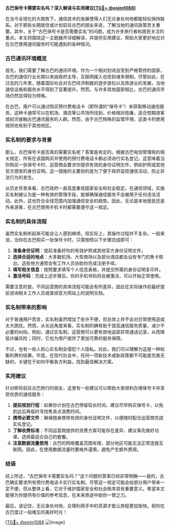 **古巴保号卡需要实名吗？深入解读与实用建议[[TG💪+ @esim1088](https://t.me/s/esim1088)]**

在当今全球化的大趋势下，通信技术的发展使得人们无论身处何地都能轻松保持联系。对于那些长期居住或计划前往古巴的朋友来说，了解当地的通讯政策至关重要。其中，关于“古巴保号卡是否需要实名”的问题，成为许多旅行者和居民关注的重点。本文将围绕这一主题展开详细解读，并提供实用建议，帮助大家更好地应对在古巴使用通讯服务时可能遇到的各种情况。

### 古巴通讯环境概览

首先，我们需要了解古巴的通讯环境。作为一个相对封闭且受到严格管控的国家，古巴的通信行业长期以来由政府主导，互联网接入也受到诸多限制。尽管如此，在过去的几年里，随着国际社会对古巴经济制裁的逐步放松以及旅游业的发展，当地通信设施和服务水平得到了显著提升。然而，与许多其他国家相比，古巴的通讯市场仍然显得较为特殊。

在古巴，用户可以通过购买预付费电话卡（即所谓的“保号卡”）来获取移动通信服务。这种卡通常可以在机场、酒店等公共场所找到，价格相对低廉，适合短期游客或初次接触古巴通讯服务的人群。然而，由于古巴特殊的监管环境，这类卡的使用规则也有别于其他地区。

### 实名制的要求与背景

那么，古巴保号卡是否真的需要实名呢？答案是肯定的。根据古巴电信管理局的相关规定，所有在该国购买并使用的预付费电话卡都必须进行实名登记。这意味着当你购买一张保号卡时，运营商会要求你提供有效的身份证明文件，例如护照或其他官方颁发的身份证明。这一措施的主要目的是为了便于政府监控通信活动，防止非法行为的发生。

从历史背景来看，古巴政府一直高度重视国家安全和社会稳定。在通信领域，实施实名制被认为是一种有效的管理手段，能够确保通信服务不会被用于任何违法活动。此外，这也符合全球范围内加强通信安全的趋势。因此，无论是本地居民还是外来游客，在古巴使用手机卡时都需要遵守这一规定。

### 实名制的具体流程

虽然实名制听起来可能会让人感到麻烦，但实际上，其操作过程并不复杂。一般来说，当你在古巴购买一张保号卡时，只需按照以下步骤完成即可：

1. **准备身份证明**：提前准备好你的有效护照或其他官方身份证明文件。
2. **选择合适的地点**：大多数机场、大型商场以及部分酒店都会设有专门的售卡柜台。这些地方通常会有工作人员协助你完成注册手续。
3. **填写相关信息**：按照要求填写个人信息表格，并提交所需的身份证明复印件。
4. **激活号码**：完成上述步骤后，你的手机号码将会被激活，可以开始正常使用。

需要注意的是，不同运营商的具体流程可能会有所差异，因此在实际操作前最好提前咨询相关工作人员或查阅官方网站上的说明文档。

### 实名制带来的影响

对于普通用户而言，实名制虽然增加了些许不便，但总体上并不会对日常使用造成太大困扰。然而，从长远角度来看，实名制的确有助于提高通信服务质量，减少不必要的纠纷。例如，通过实名制，运营商可以更有效地追踪异常通话记录，从而降低诈骗风险；同时，它也为用户提供了更加可靠的服务保障。

不过，也有一些人担心实名制会侵犯个人隐私。对此，我们可以理解为这是一种权衡利弊的结果。毕竟，在现代社会中，任何一项新技术或新政策都不可能是完美无缺的，关键在于如何平衡各方利益，找到最佳解决方案。

### 实用建议

针对即将前往古巴旅行的朋友，这里有一些建议可以帮助大家顺利办理保号卡并享受优质的通信服务：

1. **提前规划行程**：如果你计划在古巴停留较长时间，建议尽早购买保号卡，以免到达后再临时寻找售卖点浪费时间。
2. **携带必要文件**：确保随身携带有效的身份证明文件，以便随时配合运营商完成实名登记。
3. **了解收费标准**：不同运营商提供的资费方案可能存在差异，建议事先做好功课，选择最适合自己的套餐。
4. **注意数据流量使用**：古巴的网络覆盖范围有限，部分地区可能无法正常连接互联网。因此，在使用数据流量时要格外谨慎，避免产生额外费用。

### 结语

综上所述，“古巴保号卡需要实名吗？”这个问题的答案已经非常明确——是的，古巴确实要求所有预付费电话卡实行实名制。尽管这一规定可能会给部分用户带来一定不便，但从整体上看，它对于维护国家安全和社会秩序具有重要意义。希望本文能够为你提供有价值的参考信息，在未来旅途中助你一臂之力。

最后，请记住，无论身处何地，合理利用手中的资源才能让旅程更加愉快。祝你在古巴度过一段难忘的美好时光！

[[TG💪+ @esim1088](https://t.me/s/esim1088) ![Image](https://i.postimg.cc/4NQfJmqS/Snipaste-2025-05-13-00-14-12.png)]